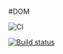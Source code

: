 #DOM

![CI](https://github.com/natalia-smyslova/DOM2.0/actions/workflows/web.yml/badge.svg)

[![Build status](https://ci.appveyor.com/api/projects/status/r6togvje7md6qqkb/branch/master?svg=true)](https://ci.appveyor.com/project/natalia-smyslova/DOM2.0/branch/master)
